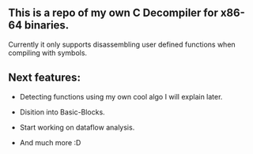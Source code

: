 This is a repo of my own C Decompiler for x86-64 binaries.
---
Currently it only supports disassembling user defined functions when compiling with symbols.


Next features:
---
- Detecting functions using my own cool algo I will explain later.
- Disition into Basic-Blocks.
- Start working on dataflow analysis.

- And much more :D
